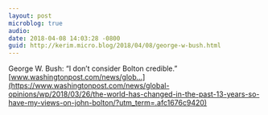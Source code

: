 ```yaml
---
layout: post
microblog: true
audio: 
date: 2018-04-08 14:03:28 -0800
guid: http://kerim.micro.blog/2018/04/08/george-w-bush.html
---
```

George W. Bush: “I don’t consider Bolton credible.” [www.washingtonpost.com/news/glob...](https://www.washingtonpost.com/news/global-opinions/wp/2018/03/26/the-world-has-changed-in-the-past-13-years-so-have-my-views-on-john-bolton/?utm_term=.afc1676c9420)
